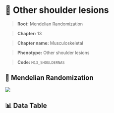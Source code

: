 # 🧪 Other shoulder lesions

> **Root:** Mendelian Randomization

> **Chapter:** 13  

> **Chapter name:** Musculoskeletal

> **Phenotype:** Other shoulder lesions  

> **Code:** `M13_SHOULDERNAS`

## 🧬 Mendelian Randomization  

<img src="/MR/Figures/Forward/M13_SHOULDERNAS.png"/>

## 📊 Data Table

<CsvTableMRF src="/MR/Data/Forward/M13_SHOULDERNAS.csv"/>
